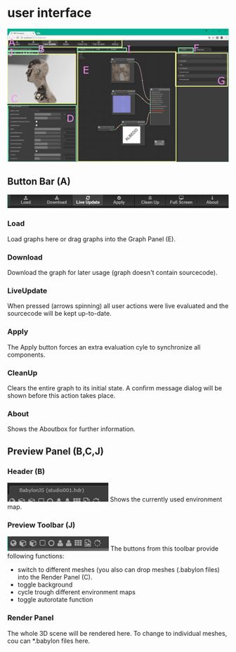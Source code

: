 
# user interface


![UI Sections](images/ui3.jpg)

## Button Bar (A)
![UI ButtonBar](images/ui2.jpg)
### Load
Load graphs here or drag graphs into the Graph Panel (E).
### Download
Download the graph for later usage (graph doesn't contain sourcecode).
### LiveUpdate
When pressed (arrows spinning) all user actions were live evaluated and the sourcecode will be kept up-to-date.
### Apply
The Apply button forces an extra evaluation cyle to synchronize all components.
### CleanUp
Clears the entire graph to its initial state. A confirm message dialog will be shown before this action takes place.
### About
Shows the Aboutbox for further information.
## Preview Panel (B,C,J)
### Header (B)
![UI PreviewHeader](images/ui4.jpg)
Shows the currently used environment map.
### Preview Toolbar (J)
![UI PreviewToolbar](images/ui6.jpg)
The buttons from this toolbar provide following functions:
* switch to different meshes (you also can drop meshes (.babylon files) into the Render Panel (C).
* toggle background
* cycle trough different environment maps
* toggle autorotate function
### Render Panel
The whole 3D scene will be rendered here. To change to individual meshes, cou can *.babylon files here.
